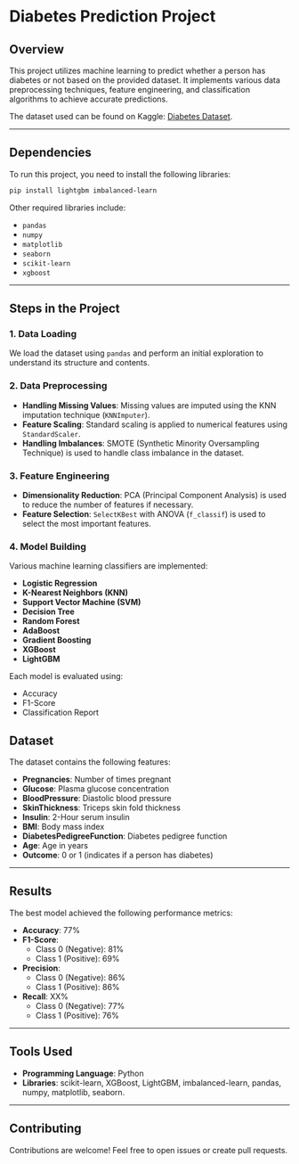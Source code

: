 # Diabetes Prediction Project

## Overview

This project utilizes machine learning to predict whether a person has diabetes or not based on the provided dataset. It implements various data preprocessing techniques, feature engineering, and classification algorithms to achieve accurate predictions.

The dataset used can be found on Kaggle: [Diabetes Dataset](https://www.kaggle.com/datasets/akshaydattatraykhare/diabetes-dataset).

---

## Dependencies

To run this project, you need to install the following libraries:

```bash
pip install lightgbm imbalanced-learn
```

Other required libraries include:
- `pandas`
- `numpy`
- `matplotlib`
- `seaborn`
- `scikit-learn`
- `xgboost`

---

## Steps in the Project

### 1. Data Loading
We load the dataset using `pandas` and perform an initial exploration to understand its structure and contents.

### 2. Data Preprocessing
- **Handling Missing Values**: Missing values are imputed using the KNN imputation technique (`KNNImputer`).
- **Feature Scaling**: Standard scaling is applied to numerical features using `StandardScaler`.
- **Handling Imbalances**: SMOTE (Synthetic Minority Oversampling Technique) is used to handle class imbalance in the dataset.

### 3. Feature Engineering
- **Dimensionality Reduction**: PCA (Principal Component Analysis) is used to reduce the number of features if necessary.
- **Feature Selection**: `SelectKBest` with ANOVA (`f_classif`) is used to select the most important features.

### 4. Model Building
Various machine learning classifiers are implemented:
- **Logistic Regression**
- **K-Nearest Neighbors (KNN)**
- **Support Vector Machine (SVM)**
- **Decision Tree**
- **Random Forest**
- **AdaBoost**
- **Gradient Boosting**
- **XGBoost**
- **LightGBM**

Each model is evaluated using:
- Accuracy
- F1-Score
- Classification Report


## Dataset

The dataset contains the following features:
- **Pregnancies**: Number of times pregnant
- **Glucose**: Plasma glucose concentration
- **BloodPressure**: Diastolic blood pressure
- **SkinThickness**: Triceps skin fold thickness
- **Insulin**: 2-Hour serum insulin
- **BMI**: Body mass index
- **DiabetesPedigreeFunction**: Diabetes pedigree function
- **Age**: Age in years
- **Outcome**: 0 or 1 (indicates if a person has diabetes)

---

## Results

The best model achieved the following performance metrics:
- **Accuracy**: 77%
- **F1-Score**:
   * Class 0 (Negative): 81%
   * Class 1 (Positive): 69%
- **Precision**:
   * Class 0 (Negative): 86%
   * Class 1 (Positive): 86%
- **Recall**: XX%
   * Class 0 (Negative): 77%
   * Class 1 (Positive): 76%

---

## Tools Used

- **Programming Language**: Python
- **Libraries**: scikit-learn, XGBoost, LightGBM, imbalanced-learn, pandas, numpy, matplotlib, seaborn.

---

## Contributing

Contributions are welcome! Feel free to open issues or create pull requests.

